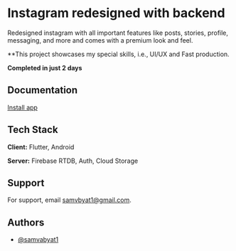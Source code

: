 
# Instagram redesigned with backend

Redesigned instagram with all important features like posts, stories, profile, messaging, and more and comes with a premium look and feel. 

**This project showcases my special skills, i.e., UI/UX and Fast production. 

**Completed in just 2 days**

## Documentation

[Install app](https://mega.nz/folder/8UYHWaDL#bac2jfIjZ2-Vzfrs0uQwAQ)


## Tech Stack

**Client:** Flutter, Android

**Server:** Firebase RTDB, Auth, Cloud Storage


## Support

For support, email samvbyat1@gmail.com.


## Authors

- [@samvabyat1](https://github.com/samvabyat1)

